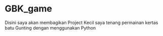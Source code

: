 # GBK_game
Disini saya akan membagikan Project Kecil saya tenang permainan kertas batu Gunting dengan menggunakan Python
